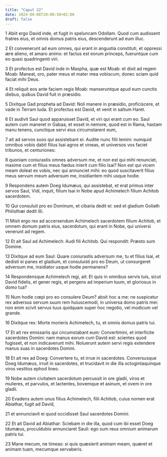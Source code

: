 ```yaml
---
title: "Caput 22"
date: 2024-09-06T20:00:50+02:00
draft: false
---
```



1 Abiit ergo David inde, et fugit in speluncam Odollam. Quod cum audissent fratres eius, et omnis domus patris eius, descenderunt ad eum illuc.

2 Et convenerunt ad eum omnes, qui erant in angustia constituti, et oppressi ære alieno, et amaro animo: et factus est eorum princeps, fueruntque cum eo quasi quadringenti viri.

3 Et profectus est David inde in Maspha, quæ est Moab: et dixit ad regem Moab: Maneat, oro, pater meus et mater mea vobiscum, donec sciam quid faciat mihi Deus.

4 Et reliquit eos ante faciem regis Moab: manseruntque apud eum cunctis diebus, quibus David fuit in præsidio.

5 Dixitque Gad propheta ad David: Noli manere in præsidio, proficiscere, et vade in Terram Iuda. Et profectus est David, et venit in saltum Haret.

6 Et audivit Saul quod apparuisset David, et viri qui erant cum eo. Saul autem cum maneret in Gabaa, et esset in nemore, quod est in Rama, hastam manu tenens, cunctique servi eius circumstarent eum,

7 ait ad servos suos qui assistebant ei: Audite nunc filii Iemini: numquid omnibus vobis dabit filius Isai agros et vineas, et universos vos faciet tribunos, et centuriones:

8 quoniam coniurastis omnes adversum me, et non est qui mihi renunciet, maxime cum et filius meus fœdus inierit cum filio Isai? Non est qui vicem meam doleat ex vobis, nec qui annunciet mihi: eo quod suscitaverit filius meus servum meum adversum me, insidiantem mihi usque hodie.

9 Respondens autem Doeg Idumæus, qui assistebat, et erat primus inter servos Saul, Vidi, inquit, filium Isai in Nobe apud Achimelech filium Achitob sacerdotem.

10 Qui consuluit pro eo Dominum, et cibaria dedit ei: sed et gladium Goliath Philisthæi dedit illi.

11 Misit ergo rex ad accersendum Achimelech sacerdotem filium Achitob, et omnem domum patris eius, sacerdotum, qui erant in Nobe, qui universi venerunt ad regem.

12 Et ait Saul ad Achimelech: Audi fili Achitob. Qui respondit: Præsto sum Domine.

13 Dixitque ad eum Saul: Quare coniurastis adversum me, tu et filius Isai, et dedisti ei panes et gladium, et consuluisti pro eo Deum, ut consurgeret adversum me, insidiator usque hodie permanens?

14 Respondensque Achimelech regi, ait: Et quis in omnibus servis tuis, sicut David fidelis, et gener regis, et pergens ad imperium tuum, et gloriosus in domo tua?

15 Num hodie cœpi pro eo consulere Deum? absit hoc a me: ne suspicetur rex adversus servum suum rem huiuscemodi, in universa domo patris mei: non enim scivit servus tuus quidquam super hoc negotio, vel modicum vel grande.

16 Dixitque rex: Morte morieris Achimelech, tu, et omnis domus patris tui.

17 Et ait rex emissariis qui circumstabant eum: Convertimini, et interficite sacerdotes Domini: nam manus eorum cum David est: scientes quod fugisset, et non indicaverunt mihi. Noluerunt autem servi regis extendere manus suas in sacerdotes Domini.

18 Et ait rex ad Doeg: Convertere tu, et irrue in sacerdotes. Conversusque Doeg Idumæus, irruit in sacerdotes, et trucidavit in die illa octogintaquinque viros vestitos ephod lineo.

19 Nobe autem civitatem sacerdotum percussit in ore gladii, viros et mulieres, et parvulos, et lactentes, bovemque et asinum, et ovem in ore gladii.

20 Evadens autem unus filius Achimelech, filii Achitob, cuius nomen erat Abiathar, fugit ad David,

21 et annunciavit ei quod occidisset Saul sacerdotes Domini.

22 Et ait David ad Abiathar: Sciebam in die illa, quod cum ibi esset Doeg Idumæus, proculdubio annunciaret Sauli: ego sum reus omnium animarum patris tui.

23 Mane mecum, ne timeas: si quis quæsierit animam meam, quæret et animam tuam, mecumque servaberis.

